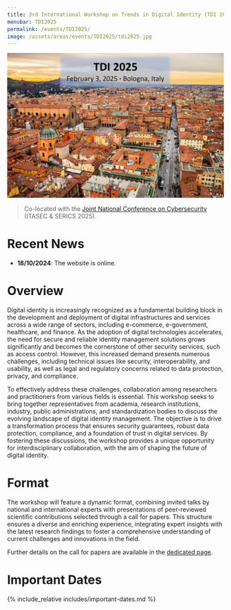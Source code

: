 ```yaml
---
title: 3rd International Workshop on Trends in Digital Identity (TDI 2025)
menubar: TDI2025
permalink: /events/TDI2025/
image: /assets/areas/events/TDI2025/tdi2025.jpg
---
```


<img class="image-centered" src="/assets/areas/events/TDI2025/tdi2025.jpg" />

<blockquote>
<p>Co-located with the <a href="https://itasec.it/">Joint National Conference on Cybersecurity</a> (ITASEC & SERICS 2025).</p>
</blockquote>

# Recent News
- **18/10/2024**: The website is online.

# Overview
Digital identity is increasingly recognized as a fundamental building block in the development and deployment of digital infrastructures and services across a wide range of sectors, including e-commerce, e-government, healthcare, and finance. As the adoption of digital technologies accelerates, the need for secure and reliable identity management solutions grows significantly and becomes the cornerstone of other security services, such as access control. However, this increased demand presents numerous challenges, including technical issues like security, interoperability, and usability, as well as legal and regulatory concerns related to data protection, privacy, and compliance.

To effectively address these challenges, collaboration among researchers and practitioners from various fields is essential. This workshop seeks to bring together representatives from academia, research institutions, industry, public administrations, and standardization bodies to discuss the evolving landscape of digital identity management. The objective is to drive a transformation process that ensures security guarantees, robust data protection, compliance, and a foundation of trust in digital services. By fostering these discussions, the workshop provides a unique opportunity for interdisciplinary collaboration, with the aim of shaping the future of digital identity.

# Format
The workshop will feature a dynamic format, combining invited talks by national and international experts with presentations of peer-reviewed scientific contributions selected through a call for papers. This structure ensures a diverse and enriching experience, integrating expert insights with the latest research findings to foster a comprehensive understanding of current challenges and innovations in the field.

Further details on the call for papers are available in the [dedicated page](call-for-papers).

# Important Dates
{% include_relative includes/important-dates.md %}